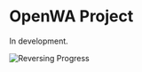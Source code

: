 # OpenWA Project

In development.

![Reversing Progress](https://img.shields.io/badge/Reversing%20Progress-9%25-blue.svg)
